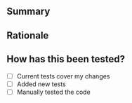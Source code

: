 ## Summary

<!-- Briefly describe the changes -->

## Rationale

<!-- Why are these changes necessary? -->

## How has this been tested?

- [ ] Current tests cover my changes
- [ ] Added new tests
- [ ] Manually tested the code

<!-- Describe the steps you've taken to verify the changes -->
